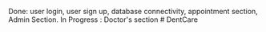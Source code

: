 Done: user login, user sign up, database connectivity, appointment section, Admin Section.
In Progress : Doctor's section # DentCare
